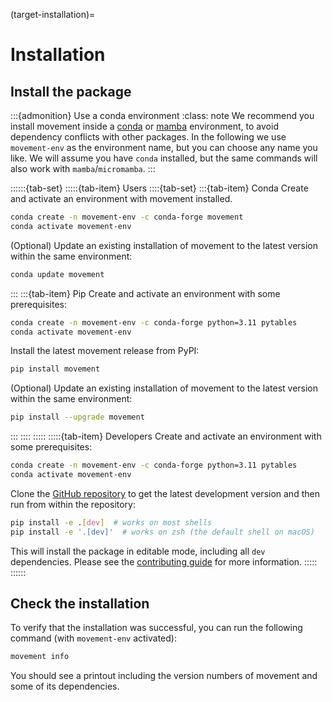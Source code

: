 (target-installation)=
# Installation

## Install the package

:::{admonition} Use a conda environment
:class: note
We recommend you install movement inside a [conda](conda:)
or [mamba](mamba:) environment, to avoid dependency conflicts with other packages. In the following we use `movement-env` as the environment name, but you can choose any name you like.
We will assume you have `conda` installed,
but the same commands will also work with `mamba`/`micromamba`.
:::


::::::{tab-set}
:::::{tab-item} Users
::::{tab-set}
:::{tab-item} Conda
Create and activate an environment with movement installed.
```sh
conda create -n movement-env -c conda-forge movement
conda activate movement-env
```
(Optional) Update an existing installation of movement to the latest version within the same environment:
```sh
conda update movement
```
:::
:::{tab-item} Pip
Create and activate an environment with some prerequisites:
```sh
conda create -n movement-env -c conda-forge python=3.11 pytables
conda activate movement-env
```

Install the latest movement release from PyPI:
```sh
pip install movement
```

(Optional) Update an existing installation of movement to the latest version within the same environment:
```sh
pip install --upgrade movement
```
:::
::::
:::::
:::::{tab-item} Developers
Create and activate an environment with some prerequisites:
```sh
conda create -n movement-env -c conda-forge python=3.11 pytables
conda activate movement-env
```

Clone the [GitHub repository](movement-github:) to get the latest development version and then run from within the repository:
```sh
pip install -e .[dev]  # works on most shells
pip install -e '.[dev]'  # works on zsh (the default shell on macOS)
```

This will install the package in editable mode, including all `dev` dependencies.
Please see the [contributing guide](target-contributing) for more information.
:::::
::::::

## Check the installation

To verify that the installation was successful, you can run the following
command (with `movement-env` activated):

```sh
movement info
```

You should see a printout including the version numbers of movement
and some of its dependencies.
